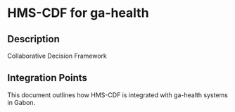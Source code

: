 # HMS-CDF for ga-health

## Description

Collaborative Decision Framework

## Integration Points

This document outlines how HMS-CDF is integrated with ga-health systems in Gabon.
